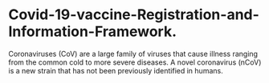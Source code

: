 # Covid-19-vaccine-Registration-and-Information-Framework.
Coronaviruses (CoV) are a large family of viruses that cause illness ranging from the common cold to more severe diseases. A novel coronavirus (nCoV) is a new strain that has not been previously identified in humans.

